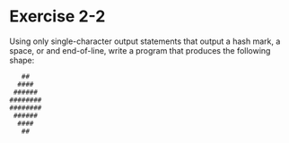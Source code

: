 # Exercise 2-2

Using only single-character output statements that output a hash mark, a space, or and end-of-line, write a program that produces the following shape:

```text
   ##
  ####
 ######
########
########
 ######
  ####
   ##
```
